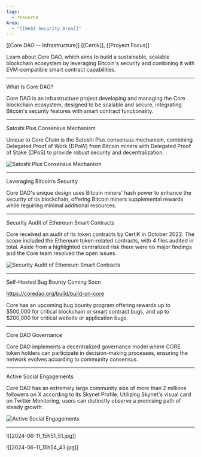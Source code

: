 ```yaml
---
tags:
  - resource
Area:
  - "[[Web3 Security Area]]"
---
```

[[Core DAO -- Infrastructure]]
[[Certik]], [[Proyect Focus]]

Learn about Core DAO, which aims to build a sustainable, scalable blockchain ecosystem by leveraging Bitcoin's security and combining it with EVM-compatible smart contract capabilities.

---
What Is Core DAO?

Core DAO is an infrastructure project developing and managing the Core blockchain ecosystem, designed to be scalable and secure, integrating Bitcoin's security features with smart contract functionality.

---
Satoshi Plus Consensus Mechanism

Unique to Core Chain is the Satoshi Plus consensus mechanism, combining Delegated Proof of Work (DPoW) from Bitcoin miners with Delegated Proof of Stake (DPoS) to provide robust security and decentralization.

![Satoshi Plus Consensus Mechanism](https://skynet.certik.com/_next/image?url=https%3A%2F%2Fimages.ctfassets.net%2Fjqfm0se0f03r%2F2PJiehqchyOkah0VkKwYYt%2Fcf1351cf79e6e647b9e03fe45891553d%2FScreenshot_2024-06-07_at_3.34.17_PM.png&w=3840&q=75)

---
Leveraging Bitcoin’s Security

Core DAO's unique design uses Bitcoin miners' hash power to enhance the security of its blockchain, offering Bitcoin miners supplemental rewards while requiring minimal additional resources.

---
Security Audit of Ethereum Smart Contracts

Core received an audit of its token contracts by CertiK in October 2022. The scope included the Ethereum token-related contracts, with 4 files audited in total. Aside from a highlighted centralized risk there were no major findings and the Core team resolved the open issues.

![Security Audit of Ethereum Smart Contracts](https://skynet.certik.com/_next/image?url=https%3A%2F%2Fimages.ctfassets.net%2Fjqfm0se0f03r%2FqaNtdpJY0gWLtZP4anW7T%2Fd8b78a208e04a5cca9e3ca9e989bf35d%2FScreenshot_2024-06-07_at_3.35.59_PM.png&w=3840&q=75)

---
Self-Hosted Bug Bounty Coming Soon

https://coredao.org/build/build-on-core

Core has an upcoming bug bounty program offering rewards up to $500,000 for critical blockchain or smart contract bugs, and up to $200,000 for critical website or application bugs.

---
Core DAO Governance

Core DAO implements a decentralized governance model where CORE token holders can participate in decision-making processes, ensuring the network evolves according to community consensus.

---
Active Social Engagements

Core DAO has an extremely large community size of more than 2 millions followers on X according to its Skynet Profile. Utilizing Skynet's visual card on Twitter Monitoring, users can distinctly observe a promising path of steady growth.

![Active Social Engagements](https://skynet.certik.com/_next/image?url=https%3A%2F%2Fimages.ctfassets.net%2Fjqfm0se0f03r%2F75PQeAwBgulPZIaSQAYBqh%2F33034903ec72aa1c1a9ddfb134c3924e%2FScreenshot_2024-06-07_at_3.37.48_PM.png&w=3840&q=75)

---
![[2024-06-11_15h51_51.jpg]]

![[2024-06-11_15h54_43.jpg]]